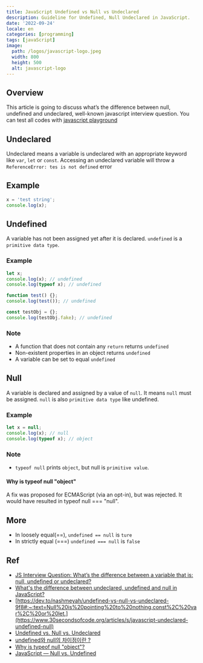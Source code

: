 ```yaml
---
title: JavaScript Undefined vs Null vs Undeclared
description: Guideline for Undefined, Null Undeclared in JavaScript.
date: '2022-09-24'
locale: en
categories: [programming]
tags: [javaScript]
image:
  path: /logos/javascript-logo.jpeg
  width: 800
  height: 500
  alt: javascript-logo
---
```


## Overview
This article is going to discuss what’s the difference between null, undefined and undeclared, well-known javascript interview question.
You can test all codes with [javascript playground](https://codesandbox.io/s/ll8bj?file=/src/index.js)

## Undeclared
Undeclared means a variable is undeclared with an appropriate keyword like ```var```, ```let``` or ```const```.
Accessing an undeclared variable will throw a ```ReferenceError: tes is not defined``` error
## Example
```js
x = 'test string';
console.log(x);
```

## Undefined
A variable has not been assigned yet after it is declared. ```undefined``` is a ```primitive data type```.

### Example
```js
let x;
console.log(x); // undefined
console.log(typeof x); // undefined

function test() {};
console.log(test()); // undefined

const testObj = {};
console.log(testObj.fake); // undefined
```
### Note
- A function that does not contain any ```return``` returns ```undefined```
- Non-existent properties in an object returns ```undefined```
- A variable can be set to equal ```undefined```

## Null
A variable is declared and assigned by a value of ```null```.
It means ```null``` must be assigned.
```null``` is also ```primitive data type``` like undefined.

### Example
```js
let x = null;
console.log(x); // null
console.log(typeof x); // object
```
### Note
- ```typeof null``` prints ```object```, but null is ```primitive value```.

#### Why is typeof null "object"
A fix was proposed for ECMAScript (via an opt-in), but was rejected. It would have resulted in typeof null === "null".

## More
- In loosely equal(==), ```undefined == null``` is ```ture```
- In strictly equal (===) ```undefined === null``` is ```false```

## Ref
- [JS Interview Question: What’s the difference between a variable that is: null, undefined or undeclared?](https://dev.to/nashmeyah/undefined-vs-null-vs-undeclared-9f8#:~:text=Null%20is%20pointing%20to%20nothing,const%2C%20var%2C%20or%20let.)
- [What's the difference between undeclared, undefined and null in JavaScript?](https://rlynjb.medium.com/js-interview-question-what-s-the-difference-between-a-variable-that-is-null-undefined-or-bf7233cef1c2)
- [https://dev.to/nashmeyah/undefined-vs-null-vs-undeclared-9f8#:~:text=Null%20is%20pointing%20to%20nothing,const%2C%20var%2C%20or%20let.](https://www.30secondsofcode.org/articles/s/javascript-undeclared-undefined-null)
- [Undefined vs. Null vs. Undeclared](https://dev.to/nashmeyah/undefined-vs-null-vs-undeclared-9f8#:~:text=Null%20is%20pointing%20to%20nothing,const%2C%20var%2C%20or%20let.)
- [undefined와 null의 차이점이란 ?](https://99geo.tistory.com/69#:~:text=undefined%EC%9D%80%20%EB%B3%80%EC%88%98%EB%A5%BC%20%EC%84%A0%EC%96%B8,%EC%9E%90%EB%A3%8C%ED%98%95%EC%9D%B4%20%EC%97%86%EB%8A%94%20%EC%83%81%ED%83%9C%EC%9D%B4%EB%8B%A4.)
- [Why is typeof null "object"?](https://stackoverflow.com/questions/18808226/why-is-typeof-null-object)
- [JavaScript — Null vs. Undefined](https://codeburst.io/javascript-null-vs-undefined-20f955215a2)

